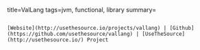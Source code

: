 title=ValLang
tags=jvm, functional, library
summary=
~~~~~~

[Website](http://usethesource.io/projects/vallang) | [Github](https://github.com/usethesource/vallang) | [UseTheSource](http://usethesource.io/) Project

